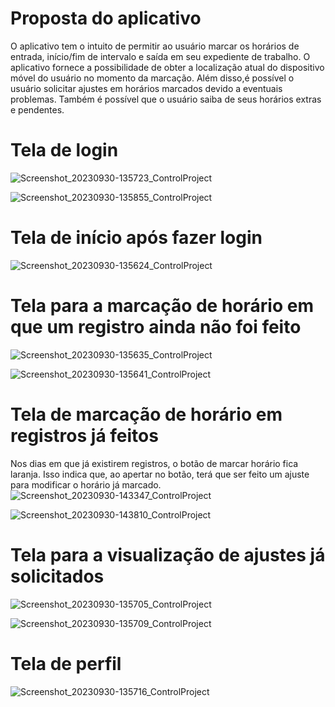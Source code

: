 # Proposta do aplicativo
 O aplicativo tem o intuito de permitir ao usuário marcar os horários de entrada, início/fim de intervalo e saída em seu expediente de trabalho. O aplicativo fornece a possibilidade de obter a localização atual do dispositivo móvel do usuário no momento da marcação.
Além disso,é possível o usuário solicitar ajustes em horários marcados devido a eventuais problemas. Também é possível que o usuário saiba de seus horários extras e pendentes.

# Tela de login
![Screenshot_20230930-135723_ControlProject](https://github.com/alefebspp/control-project/assets/106111153/323e4d61-17aa-4340-9bd0-c5337ff5a435)

![Screenshot_20230930-135855_ControlProject](https://github.com/alefebspp/control-project/assets/106111153/e7e19062-ffd0-4d16-8331-bccd420afeec)

# Tela de início após fazer login
![Screenshot_20230930-135624_ControlProject](https://github.com/alefebspp/control-project/assets/106111153/65139347-d0a0-4d82-a330-302672bcc232)

# Tela para a marcação de horário em que um registro ainda não foi feito
![Screenshot_20230930-135635_ControlProject](https://github.com/alefebspp/control-project/assets/106111153/d89f9f24-c849-4acc-9d17-f621ba0ee17b)

![Screenshot_20230930-135641_ControlProject](https://github.com/alefebspp/control-project/assets/106111153/4ffe09da-40ff-42fa-8e1e-8bd78607b646)

# Tela de marcação de horário em registros já feitos
Nos dias em que já existirem registros, o botão de marcar horário fica laranja. Isso indica que, ao apertar no botão, terá que ser feito um ajuste para modificar o horário já marcado.
![Screenshot_20230930-143347_ControlProject](https://github.com/alefebspp/control-project/assets/106111153/a6ea80f0-5783-458f-81fe-39c73132d861)

![Screenshot_20230930-143810_ControlProject](https://github.com/alefebspp/control-project/assets/106111153/56360613-83c9-429e-b806-16c795cf57b4)

# Tela para a visualização de ajustes já solicitados
![Screenshot_20230930-135705_ControlProject](https://github.com/alefebspp/control-project/assets/106111153/beee2b7c-c41f-490b-80d7-b4408385df8b)

![Screenshot_20230930-135709_ControlProject](https://github.com/alefebspp/control-project/assets/106111153/378e62ff-7780-46b9-b672-d4d06aecd1d9)

# Tela de perfil
![Screenshot_20230930-135716_ControlProject](https://github.com/alefebspp/control-project/assets/106111153/720cc01f-5d2b-4812-9540-c2bda75bb0e8)
